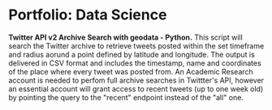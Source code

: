# Portfolio: Data Science

**Twitter API v2 Archive Search with geodata - Python.** This script will search the Twitter archive to retrieve tweets posted within the set timeframe and radius aorund a point defined by latitude and longitude. The output is delivered in CSV format and includes the timestamp, name and coordinates of the place where every tweet was posted from. An Academic Research account is needed to perfom full archive searches in Twittter's API, however an essential account will grant access to recent tweets (up to one week old) by pointing the query to the "recent" endpoint instead of the "all" one.
